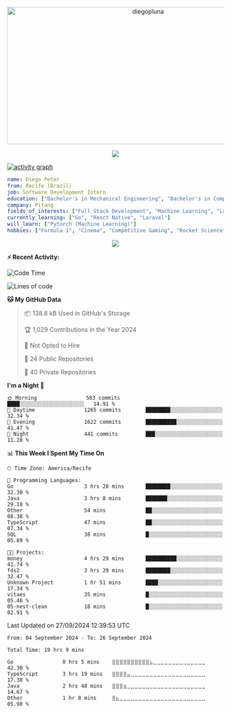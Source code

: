 <p align="center">
  <img src="https://socialify.git.ci/diegopluna/diegopluna/image?font=Inter&forks=1&issues=1&language=1&name=1&owner=1&pattern=Brick%20Wall&pulls=1&stargazers=1&theme=Dark" alt="diegopluna" width="640" height="320" />
</p>

<p align="center">
  <img src="https://github-profile-trophy.vercel.app/?username=diegopluna&theme=tokyonight&column=-1"/>
</p>

[![activity graph](https://github-readme-activity-graph.vercel.app/graph?username=diegopluna&theme=github-dark-dimmed&custom_title=diegopluna%20Activity%20Graph&hide_border=true)](https://github.com/ashutosh00710/github-readme-activity-graph)

```yaml
name: Diego Peter
from: Recife (Brazil)
job: Software Development Intern
education: ["Bachelor's in Mechanical Engineering", "Bachelor's in Computer Science"]
company: Pitang
fields_of_interests: ["Full Stack Development", "Machine Learning", "Large Language Models", "Computer Vision"]
currently_learning: ["Go", "React Native", "Laravel"]
will_learn: ["Pytorch (Machine Learning)"]
hobbies: ["Formula 1", "Cinema", "Competitive Gaming", "Rocket Science"]
```
<p align="center">
  <img src="https://music-profile.rayriffy.com/theme/dark.svg?uid=001361.7bf259d2dfb9456ca71b61612518bc5f.0128" />
</p>

**:zap: Recent Activity:**

<!--START_SECTION:activity-->
<!--END_SECTION:activity-->

<!--START_SECTION:waka-->
![Code Time](http://img.shields.io/badge/Code%20Time-19%20hrs%209%20mins-blue)

![Lines of code](https://img.shields.io/badge/From%20Hello%20World%20I%27ve%20Written-3.5%20million%20lines%20of%20code-blue)

**🐱 My GitHub Data** 

> 📦 138.8 kB Used in GitHub's Storage 
 > 
> 🏆 1,029 Contributions in the Year 2024
 > 
> 🚫 Not Opted to Hire
 > 
> 📜 24 Public Repositories 
 > 
> 🔑 40 Private Repositories 
 > 
**I'm a Night 🦉** 

```text
🌞 Morning                583 commits         ████░░░░░░░░░░░░░░░░░░░░░   14.91 % 
🌆 Daytime                1265 commits        ████████░░░░░░░░░░░░░░░░░   32.34 % 
🌃 Evening                1622 commits        ██████████░░░░░░░░░░░░░░░   41.47 % 
🌙 Night                  441 commits         ███░░░░░░░░░░░░░░░░░░░░░░   11.28 % 
```


📊 **This Week I Spent My Time On** 

```text
🕑︎ Time Zone: America/Recife

💬 Programming Languages: 
Go                       3 hrs 28 mins       ████████░░░░░░░░░░░░░░░░░   32.30 % 
Java                     3 hrs 8 mins        ███████░░░░░░░░░░░░░░░░░░   29.18 % 
Other                    54 mins             ██░░░░░░░░░░░░░░░░░░░░░░░   08.38 % 
TypeScript               47 mins             ██░░░░░░░░░░░░░░░░░░░░░░░   07.34 % 
SQL                      38 mins             █░░░░░░░░░░░░░░░░░░░░░░░░   05.89 % 

🐱‍💻 Projects: 
money                    4 hrs 29 mins       ██████████░░░░░░░░░░░░░░░   41.74 % 
fds2                     3 hrs 29 mins       ████████░░░░░░░░░░░░░░░░░   32.47 % 
Unknown Project          1 hr 51 mins        ████░░░░░░░░░░░░░░░░░░░░░   17.34 % 
vitaes                   35 mins             █░░░░░░░░░░░░░░░░░░░░░░░░   05.46 % 
05-nest-clean            18 mins             █░░░░░░░░░░░░░░░░░░░░░░░░   02.91 % 
```


 Last Updated on 27/09/2024 12:39:53 UTC
<!--END_SECTION:waka-->

<!--START_SECTION:waka-simple-->

```text
From: 04 September 2024 - To: 26 September 2024

Total Time: 19 hrs 9 mins

Go                8 hrs 5 mins    ⣿⣿⣿⣿⣿⣿⣿⣿⣿⣿⣦⣀⣀⣀⣀⣀⣀⣀⣀⣀⣀⣀⣀⣀⣀   42.30 %
TypeScript        3 hrs 19 mins   ⣿⣿⣿⣿⣤⣀⣀⣀⣀⣀⣀⣀⣀⣀⣀⣀⣀⣀⣀⣀⣀⣀⣀⣀⣀   17.38 %
Java              2 hrs 48 mins   ⣿⣿⣿⣶⣀⣀⣀⣀⣀⣀⣀⣀⣀⣀⣀⣀⣀⣀⣀⣀⣀⣀⣀⣀⣀   14.67 %
Other             1 hr 8 mins     ⣿⣦⣀⣀⣀⣀⣀⣀⣀⣀⣀⣀⣀⣀⣀⣀⣀⣀⣀⣀⣀⣀⣀⣀⣀   05.98 %
```

<!--END_SECTION:waka-simple-->
